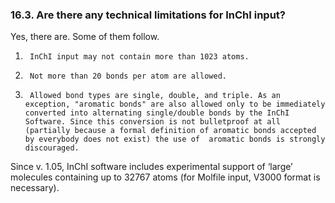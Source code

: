 ### 16.3. Are there any technical limitations for InChI input? 

Yes, there are. Some of them follow.

1)      InChI input may not contain more than 1023 atoms.

2)      Not more than 20 bonds per atom are allowed.

3)      Allowed bond types are single, double, and triple. As an exception, "aromatic bonds" are also allowed only to be immediately converted into alternating single/double bonds by the InChI Software. Since this conversion is not bulletproof at all (partially because a formal definition of aromatic bonds accepted by everybody does not exist) the use of  aromatic bonds is strongly discouraged.

Since v. 1.05, InChI software includes experimental support of ‘large’ molecules containing up to 32767 atoms (for Molfile input, V3000 format is necessary).